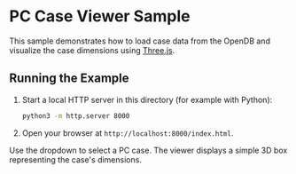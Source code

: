 # PC Case Viewer Sample

This sample demonstrates how to load case data from the OpenDB and visualize
the case dimensions using [Three.js](https://threejs.org/).

## Running the Example

1. Start a local HTTP server in this directory (for example with Python):
   ```bash
   python3 -m http.server 8000
   ```
2. Open your browser at `http://localhost:8000/index.html`.

Use the dropdown to select a PC case. The viewer displays a simple 3D box
representing the case's dimensions.

